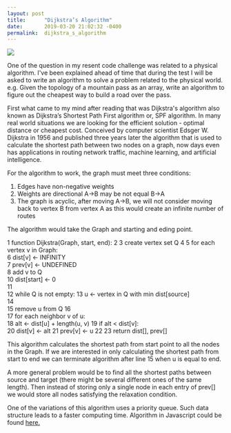```yaml
---
layout: post
title:      "Dijkstra’s Algorithm"
date:       2019-03-20 21:02:32 -0400
permalink:  dijkstra_s_algorithm
---
```



![](https://farm8.staticflickr.com/7909/32489335677_d40418fb39_z.jpg)

One of the question in my resent code challenge was related to a physical algorithm.  I've been explained ahead of time that during the test I will be  asked to write an algorithm to solve a problem related to the physical world. e.g. Given the topology of a mountain pass as an array, write an algorithm to figure out the cheapest way to build a road over the pass. 

First what came to my mind after reading that was Dijkstra's algorithm  also known as Dijkstra’s Shortest Path First algorithm or, SPF algorithm.  In many real world situations we are looking for the efficient solution  - optimal distance or cheapest cost. Conceived by computer scientist Edsger W. Dijkstra in 1956 and published three years later the algorithm that is used to calculate the shortest path between two nodes on a graph, now days even has applications in routing network traffic, machine learning, and artificial intelligence. 

For the algorithm to work, the graph must meet three conditions:
1.	Edges have non-negative weights 
2.	Weights are  directional  A->B may be not equal  B->A
3. The graph is acyclic,  after moving A->B, we will not consider moving back to vertex B from vertex A as this would create an infinite number of routes


The algorithm would take the Graph and starting and eding point.

1  function Dijkstra(Graph, start, end):
 2
 3      create vertex set Q
 4
 5      for each vertex v in Graph:             
 6          dist[v] ← INFINITY                  
 7          prev[v] ← UNDEFINED                 
 8          add v to Q                      
10      dist[start] ← 0                        
11      
12      while Q is not empty:
13          u ← vertex in Q with min dist[source]    
14                                              
15          remove u from Q 
16          
17          for each neighbor v of u:           
18              alt ← dist[u] + length(u, v)
19              if alt < dist[v]:               
20                  dist[v] ← alt 
21                  prev[v] ← u 
22
23      return dist[], prev[]

This algorithm calculates the shortest path from start point to all the nodes in the Graph. If we are interested in only calculating the shortest path from start to end we can terminate algorithm after line 15 when u is equal to end. 

A more general problem would be to find all the shortest paths between source and target (there might be several different ones of the same length). Then instead of storing only a single node in each entry of prev[] we would store all nodes satisfying the relaxation condition.

One of the variations of this algorithm uses a priority queue. Such data structure leads to a faster computing time. 
Algorithm in Javascript  could be found [here.](https://www.tutorialspoint.com/Dijkstra-s-algorithm-in-Javascript) 

